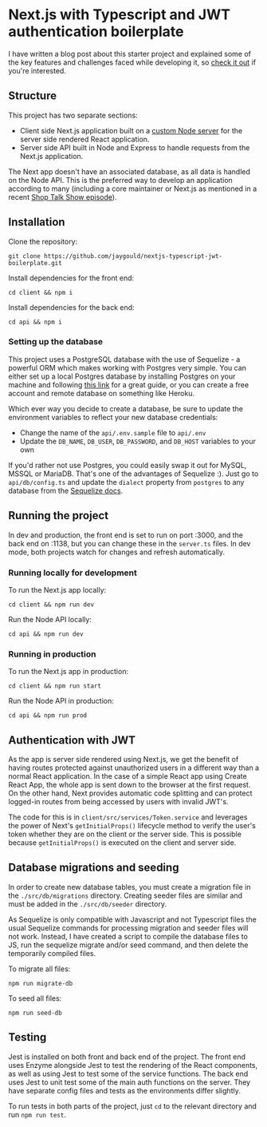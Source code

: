 # Next.js with Typescript and JWT authentication boilerplate

I have written a blog post about this starter project and explained some of the key features and challenges faced while developing it, so [check it out](https://jaygould.co.uk/2020-02-15-nextjs-auth-jwt-context-hooks/) if you're interested.

## Structure

This project has two separate sections:

* Client side Next.js application built on a [custom Node server](https://nextjs.org/docs/#custom-server-and-routing) for the server side rendered React application.
* Server side API built in Node and Express to handle requests from the Next.js application.

The Next app doesn't have an associated database, as all data is handled on the Node API. This is the preferred way to develop an application according to many (including a core maintainer or Next.js as mentioned in a recent [Shop Talk Show episode](https://shoptalkshow.com/episodes/354/)).

## Installation

Clone the repository:

`git clone https://github.com/jaygould/nextjs-typescript-jwt-boilerplate.git`

Install dependencies for the front end:

`cd client && npm i`

Install dependencies for the back end:

`cd api && npm i`

### Setting up the database

This project uses a PostgreSQL database with the use of Sequelize - a powerful ORM which makes working with Postgres very simple. You can either set up a local Postgres database by installing Postgres on your machine and following [this link](https://www.codementor.io/engineerapart/getting-started-with-postgresql-on-mac-osx-are8jcopb) for a great guide, or you can create a free account and remote database on something like Heroku.

Which ever way you decide to create a database, be sure to update the environment variables to reflect your new database credentials:

* Change the name of the `api/.env.sample` file to `api/.env`
* Update the `DB_NAME`, `DB_USER`, `DB_PASSWORD`, and `DB_HOST` variables to your own

If you'd rather not use Postgres, you could easily swap it out for MySQL, MSSQL or MariaDB. That's one of the advantages of Sequelize :). Just go to `api/db/config.ts` and update the `dialect` property from `postgres` to any database from the [Sequelize docs](http://docs.sequelizejs.com/manual/getting-started.html).

## Running the project

In dev and production, the front end is set to run on port :3000, and the back end on :1138, but you can change these in the `server.ts` files. In dev mode, both projects watch for changes and refresh automatically.

### Running locally for development

To run the Next.js app locally:

`cd client && npm run dev`

Run the Node API locally:

`cd api && npm run dev`

### Running in production

To run the Next.js app in production:

`cd client && npm run start`

Run the Node API in production:

`cd api && npm run prod`

## Authentication with JWT

As the app is server side rendered using Next.js, we get the benefit of having routes protected against unauthorized users in a different way than a normal React application. In the case of a simple React app using Create React App, the whole app is sent down to the browser at the first request. On the other hand, Next provides automatic code splitting and can protect logged-in routes from being accessed by users with invalid JWT's. 

The code for this is in `client/src/services/Token.service` and leverages the power of Next's `getInitialProps()` lifecycle method to verify the user's token whether they are on the client or the server side. This is possible because `getInitialProps()` is executed on the client and server side. 

## Database migrations and seeding 

In order to create new database tables, you must create a migration file in the `./src/db/migrations` directory. Creating seeder files are similar and must be added in the `./src/db/seeder` directory.

As Sequelize is only compatible with Javascript and not Typescript files the usual Sequelize commands for processing migration and seeder files will not work. Instead, I have created a script to compile the database files to JS, run the sequelize migrate and/or seed command, and then delete the temporarily compiled files.

To migrate all files:

`npm run migrate-db`

To seed all files: 

`npm run seed-db`

## Testing

Jest is installed on both front and back end of the project. The front end uses Enzyme alongside Jest to test the rendering of the React components, as well as using Jest to test some of the service functions. The back end uses Jest to unit test some of the main auth functions on the server. They have separate config files and tests as the environments differ slightly.

To run tests in both parts of the project, just `cd` to the relevant directory and run `npm run test`. 


